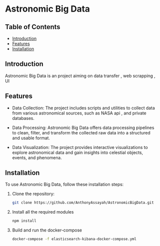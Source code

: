 # Astronomic Big Data

## Table of Contents

- [Introduction](#introduction)
- [Features](#features)
- [Installation](#installation)

## Introduction

Astronomic Big Data is an project aiming on data transfer , web scrapping , UI 

## Features

- Data Collection: The project includes scripts and utilities to collect data from various astronomical sources, such as NASA api , and private databases.

- Data Processing: Astronomic Big Data offers data processing pipelines to clean, filter, and transform the collected raw data into a structured and usable format.

- Data Visualization: The project provides interactive visualizations to explore astronomical data and gain insights into celestial objects, events, and phenomena.

## Installation

To use Astronomic Big Data, follow these installation steps:

1. Clone the repository:

   ```bash
   git clone https://github.com/AnthonyAssayah/AstronomicBigData.git

2. Install all the required modules
    ```bash
   npm install

3. Build and run the docker-compose
   ```bash
   docker-compose -f elasticsearch-kibana-docker-compose.yml
   

